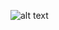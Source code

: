 ![alt text](https://github.com/Zetluis/R_Tidytuesday/blob/master/W46_%20Phone_Usage/venezuela_story.png)
